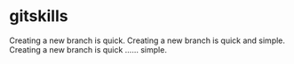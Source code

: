 # gitskills
Creating a new branch is quick.
Creating a new branch is quick and simple.
Creating a new branch is quick …… simple.

